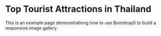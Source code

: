 Top Tourist Attractions in Thailand
============================
This is an example page demonstrationg how to use Bootstrap5 to build a responsive image gallery.